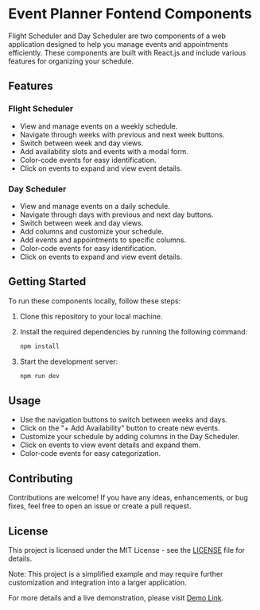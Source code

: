 # Event Planner Fontend Components

Flight Scheduler and Day Scheduler are two components of a web application designed to help you manage events and appointments efficiently. These components are built with React.js and include various features for organizing your schedule.

## Features

### Flight Scheduler

- View and manage events on a weekly schedule.
- Navigate through weeks with previous and next week buttons.
- Switch between week and day views.
- Add availability slots and events with a modal form.
- Color-code events for easy identification.
- Click on events to expand and view event details.

### Day Scheduler

- View and manage events on a daily schedule.
- Navigate through days with previous and next day buttons.
- Switch between week and day views.
- Add columns and customize your schedule.
- Add events and appointments to specific columns.
- Color-code events for easy identification.
- Click on events to expand and view event details.

## Getting Started

To run these components locally, follow these steps:

1. Clone this repository to your local machine.
2. Install the required dependencies by running the following command:

   ```bash
   npm install

3. Start the development server:

   ```bash
   npm run dev
Usage
-----

-   Use the navigation buttons to switch between weeks and days.
-   Click on the "+ Add Availability" button to create new events.
-   Customize your schedule by adding columns in the Day Scheduler.
-   Click on events to view event details and expand them.
-   Color-code events for easy categorization.

Contributing
------------

Contributions are welcome! If you have any ideas, enhancements, or bug fixes, feel free to open an issue or create a pull request.

License
-------

This project is licensed under the MIT License - see the [LICENSE](https://chat.openai.com/LICENSE) file for details.

Note: This project is a simplified example and may require further customization and integration into a larger application.

For more details and a live demonstration, please visit [Demo Link](https://event-planner-frontend.onrender.com/schedule/week).
